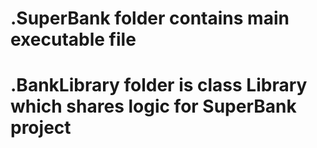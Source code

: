 # .SuperBank folder contains main executable file
# .BankLibrary folder is class Library which shares logic for SuperBank project
